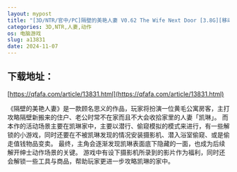 ```yaml
---
layout: mypost
title: "[3D/NTR/官中/PC]隔壁的美艳人妻 V0.62 The Wife Next Door [3.8G][移动/百度]"
categories: 3D,NTR,人妻,动作
os: 电脑游戏
slug: a13831
date: 2024-11-07
---
```


## 下载地址：

[https://qfafa.com/article/13831.html](https://qfafa.com/article/13831.html)

《隔壁的美艳人妻》是一款顾名思义的作品，玩家将扮演一位黄毛公寓房客，主打攻略隔壁新搬来的住户、老公时常不在家而且不大会收拾家里的人妻「凯琳」。
而本作的活动场景主要在凯琳家中，主要以潜行、偷窥模拟的模式来进行，有一些解锁的小游戏，同时还要在不被凯琳发现的情况安装摄影机、潜入浴室偷窥、或是偷走值钱物品变卖。
最终，主角会逐渐发现凯琳表面底下隐藏的一面，也成为后续解开绅士动作场景的关键。
游戏中有设下摄影机所录到的影片作为福利，同时还会解锁一些工具与商品，帮助玩家更进一步攻略凯琳的家中。